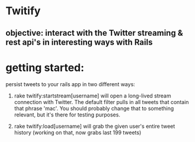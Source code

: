 Twitify
=======


objective: interact with the Twitter streaming & rest api's in interesting ways with Rails
--

getting started:
==

persist tweets to your rails app in two different ways:

1. rake twitify:startstream[username] will open a long-lived stream connection with Twitter. The default filter pulls in all tweets that contain that phrase 'mac'. You should probably change that to something relevant, but it's there for testing purposes.

2. rake twitify:load[username] will grab the given user's entire tweet history (working on that, now grabs last 199 tweets)